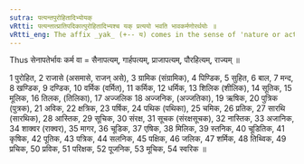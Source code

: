 ```yaml
---
sutra: पत्यन्तपुरोहितादिभ्योयक्
vRtti: पत्यन्तात्प्रातिपदिकात्पुरोहितादिभ्यश्च यक् प्रत्ययो भवति भावकर्मणोरर्थयोः ॥
vRtti_eng: The affix _yak_ (+-- य) comes in the sense of 'nature or action thereof', after a compound ending with _pati_, and after _purohita_ &c.
---
```

Thus सेनापतेर्भावः कर्म वा = सैनापत्यम्, गार्हपत्यम्, प्राजापत्यम्, पौरहित्यम्, राज्यम् ॥

1 पुरोहित, 2 राजासे (असमासे, राजन् असे), 3 ग्रामिक (संग्रामिक), 4 पिण्डिक, 5 सुहित, 6 बाल, 7 मन्द, 8 खण्डिक, 9 दण्डिक, 10 वर्मिक (वर्मित), 11 कर्मिक, 12 धर्मिक, 13 शिलिक (शीलिक), 14 सूतिक, 15 मूलिक, 16 तिलक, (तिलिका), 17 अज्जलिक 18 अज्जनिक, (अज्जतिका), 19 ऋषिक, 20 पुत्रिक (पुत्रक), 21 अविक, 22 क्षत्रिक, 23 पर्षिक, 24 पथिक (पथिका), 25 चमिक, 26 प्रतिक, 27 सारथि (सारथिक), 28 आस्तिक, 29 सूचिक, 30 संरक्ष, 31 सूचक (संरक्षसूचक), 32 नास्तिक, 33 अजानिक, 34 शाक्वर (राक्वर), 35 मागर, 36 चूडिक, 37 एषिक, 38 मिलिक, 39 स्तनिक, 40 चूडितिक, 41 कृषिक, 42 पूतिक, 43 पत्रिक, 44 सलनिक, 45 पक्षिक, 46 जलिक, 47 शर्मिक, 48 तिथ्विक, 49 प्रचिक, 50 प्रविक, 51 परिक्षक, 52 पूजनिक, 53 मूचिक, 54 स्वरिक ॥
